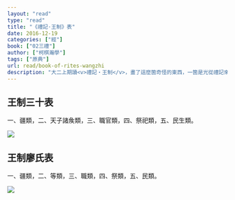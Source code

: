 ```yaml
---
layout: "read"
type: "read"
title: "《禮記·王制》表"
date: 2016-12-19
categories: ["經"]
book: ["02三禮"]
author: ["柯棋瀚學"]
tags: ["原典"]
url: read/book-of-rites-wangzhi
description: "大二上期讀<v>禮記‧王制</v>，畫了這麼箇奇怪的東西，一箇是光從禮記來的，一箇是從廖平的一篇來的。很中二，沒什麼用處。點此下載 [PDF](https://pan.baidu.com/s/1L8l2tYd-s7aqjOkvSG6Ttg)"
---
```


## 王制三十表

一、疆類，二、天子諸矦類，三、職官類，四、祭祀類，五、民生類。

![](https://www.superbed.cn/pic/5be2f7f69dc6d6b928f1a33f)

## 王制廖氏表

一、疆類，二、等類，三、職類，四、祭類，五、民類。

![](https://www.superbed.cn/pic/5be2f8039dc6d6b928f1a340)
